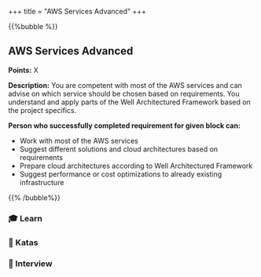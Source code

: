 +++
title = "AWS Services Advanced"
+++

{{%bubble %}}

## AWS Services Advanced

**Points:** X

**Description:** You are competent with most of the AWS services and can advise on which service should be chosen based on requirements. You understand and apply parts of the Well Architectured Framework based on the project specifics.

**Person who successfully completed requirement for given block can:**

- Work with most of the AWS services
- Suggest different solutions and cloud architectures based on requirements
- Prepare cloud architectures according to Well Architectured Framework
- Suggest performance or cost optimizations to already existing infrastructure

{{% /bubble%}}

### 🎓 Learn
### 📝 Katas
### 🎤 Interview

